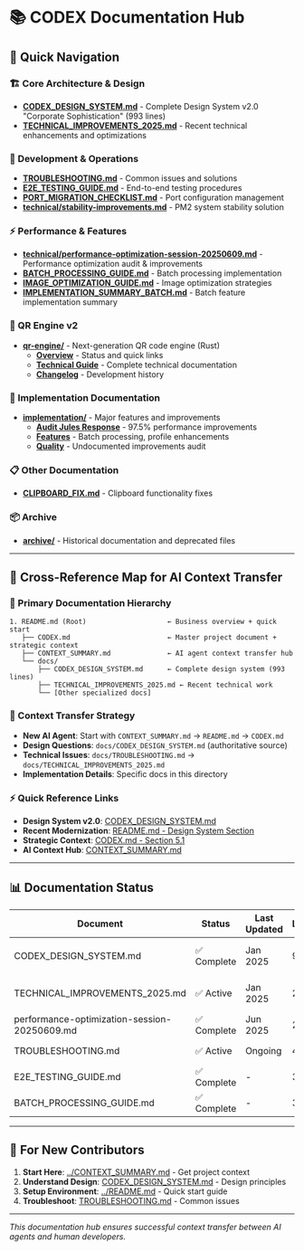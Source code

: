 # 📚 CODEX Documentation Hub

## 🎯 **Quick Navigation**

### **🏗️ Core Architecture & Design**
- **[CODEX_DESIGN_SYSTEM.md](./CODEX_DESIGN_SYSTEM.md)** - Complete Design System v2.0 "Corporate Sophistication" (993 lines)
- **[TECHNICAL_IMPROVEMENTS_2025.md](./TECHNICAL_IMPROVEMENTS_2025.md)** - Recent technical enhancements and optimizations

### **🔧 Development & Operations**
- **[TROUBLESHOOTING.md](./TROUBLESHOOTING.md)** - Common issues and solutions
- **[E2E_TESTING_GUIDE.md](./E2E_TESTING_GUIDE.md)** - End-to-end testing procedures
- **[PORT_MIGRATION_CHECKLIST.md](./PORT_MIGRATION_CHECKLIST.md)** - Port configuration management
- **[technical/stability-improvements.md](./technical/stability-improvements.md)** - PM2 system stability solution

### **⚡ Performance & Features**
- **[technical/performance-optimization-session-20250609.md](./technical/performance-optimization-session-20250609.md)** - Performance optimization audit & improvements
- **[BATCH_PROCESSING_GUIDE.md](./BATCH_PROCESSING_GUIDE.md)** - Batch processing implementation
- **[IMAGE_OPTIMIZATION_GUIDE.md](./IMAGE_OPTIMIZATION_GUIDE.md)** - Image optimization strategies
- **[IMPLEMENTATION_SUMMARY_BATCH.md](./IMPLEMENTATION_SUMMARY_BATCH.md)** - Batch feature implementation summary

### **🚀 QR Engine v2**
- **[qr-engine/](./qr-engine/)** - Next-generation QR code engine (Rust)
  - **[Overview](./qr-engine/README.md)** - Status and quick links
  - **[Technical Guide](./qr-engine/technical-guide.md)** - Complete technical documentation
  - **[Changelog](./qr-engine/changelog.md)** - Development history

### **🚀 Implementation Documentation**
- **[implementation/](./implementation/)** - Major features and improvements
  - **[Audit Jules Response](./implementation/audit-jules/)** - 97.5% performance improvements
  - **[Features](./implementation/features/)** - Batch processing, profile enhancements
  - **[Quality](./implementation/quality/)** - Undocumented improvements audit

### **📋 Other Documentation**
- **[CLIPBOARD_FIX.md](./CLIPBOARD_FIX.md)** - Clipboard functionality fixes

### **📦 Archive**
- **[archive/](./archive/)** - Historical documentation and deprecated files

---

## 🔗 **Cross-Reference Map for AI Context Transfer**

### **📖 Primary Documentation Hierarchy**
```
1. README.md (Root)                    ← Business overview + quick start
   ├── CODEX.md                        ← Master project document + strategic context
   ├── CONTEXT_SUMMARY.md              ← AI agent context transfer hub
   └── docs/
       ├── CODEX_DESIGN_SYSTEM.md      ← Complete design system (993 lines)
       ├── TECHNICAL_IMPROVEMENTS_2025.md ← Recent technical work
       └── [Other specialized docs]
```

### **🎯 Context Transfer Strategy**
- **New AI Agent**: Start with `CONTEXT_SUMMARY.md` → `README.md` → `CODEX.md`
- **Design Questions**: `docs/CODEX_DESIGN_SYSTEM.md` (authoritative source)
- **Technical Issues**: `docs/TROUBLESHOOTING.md` → `docs/TECHNICAL_IMPROVEMENTS_2025.md`
- **Implementation Details**: Specific docs in this directory

### **⚡ Quick Reference Links**
- **Design System v2.0**: [CODEX_DESIGN_SYSTEM.md](./CODEX_DESIGN_SYSTEM.md#filosofía--principios)
- **Recent Modernization**: [README.md - Design System Section](../README.md#codex-design-system-v20-corporate-sophistication-new)
- **Strategic Context**: [CODEX.md - Section 5.1](../CODEX.md#design-system-v20-corporate-sophistication)
- **AI Context Hub**: [CONTEXT_SUMMARY.md](../CONTEXT_SUMMARY.md)

---

## 📊 **Documentation Status**

| Document | Status | Last Updated | Lines | Purpose |
|----------|--------|--------------|-------|---------|
| CODEX_DESIGN_SYSTEM.md | ✅ Complete | Jan 2025 | 993 | Design system authority |
| TECHNICAL_IMPROVEMENTS_2025.md | ✅ Active | Jan 2025 | 292 | Recent technical work |
| performance-optimization-session-20250609.md | ✅ Complete | Jun 2025 | 243 | Performance audit & fixes |
| TROUBLESHOOTING.md | ✅ Active | Ongoing | 470 | Issue resolution |
| E2E_TESTING_GUIDE.md | ✅ Complete | - | 356 | Testing procedures |
| BATCH_PROCESSING_GUIDE.md | ✅ Complete | - | 338 | Batch features |

---

## 🚀 **For New Contributors**

1. **Start Here**: [../CONTEXT_SUMMARY.md](../CONTEXT_SUMMARY.md) - Get project context
2. **Understand Design**: [CODEX_DESIGN_SYSTEM.md](./CODEX_DESIGN_SYSTEM.md) - Design principles
3. **Setup Environment**: [../README.md](../README.md) - Quick start guide
4. **Troubleshoot**: [TROUBLESHOOTING.md](./TROUBLESHOOTING.md) - Common issues

---

*This documentation hub ensures successful context transfer between AI agents and human developers.* 